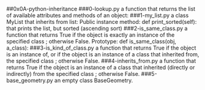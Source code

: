 ##0x0A-python-inheritance
###0-lookup.py 
a function that returns the list of available attributes and methods of an object:
###1-my_list.py 
a class MyList that inherits from list:
Public instance method: def print_sorted(self): that prints the list, but sorted (ascending sort)
###2-is_same_class.py
a function that returns True if the object is exactly an instance of the specified class ; otherwise False.
Prototype: def is_same_class(obj, a_class):
###3-is_kind_of_class.py
 a function that returns True if the object is an instance of, or if the object is an instance of a class that inherited from, the specified class ; otherwise False.
###4-inherits_from.py
a function that returns True if the object is an instance of a class that inherited (directly or indirectly) from the specified class ; otherwise False.
###5-base_geometry.py
an empty class BaseGeometry.
